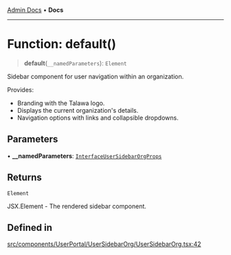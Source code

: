 [Admin Docs](/) • **Docs**

***

# Function: default()

> **default**(`__namedParameters`): `Element`

Sidebar component for user navigation within an organization.

Provides:
- Branding with the Talawa logo.
- Displays the current organization's details.
- Navigation options with links and collapsible dropdowns.

## Parameters

• **\_\_namedParameters**: [`InterfaceUserSidebarOrgProps`](../interfaces/InterfaceUserSidebarOrgProps.md)

## Returns

`Element`

JSX.Element - The rendered sidebar component.

## Defined in

[src/components/UserPortal/UserSidebarOrg/UserSidebarOrg.tsx:42](https://github.com/PalisadoesFoundation/talawa-admin/blob/main/src/components/UserPortal/UserSidebarOrg/UserSidebarOrg.tsx#L42)
